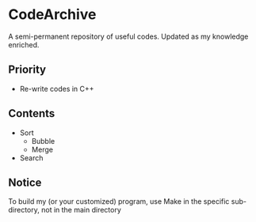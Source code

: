 # CodeArchive

A semi-permanent repository of useful codes. Updated as my knowledge enriched.

## Priority

* Re-write codes in C++

## Contents

* Sort
    * Bubble
    * Merge
* Search

## Notice

To build my (or your customized) program, use Make in the specific sub-directory, not in the main directory
